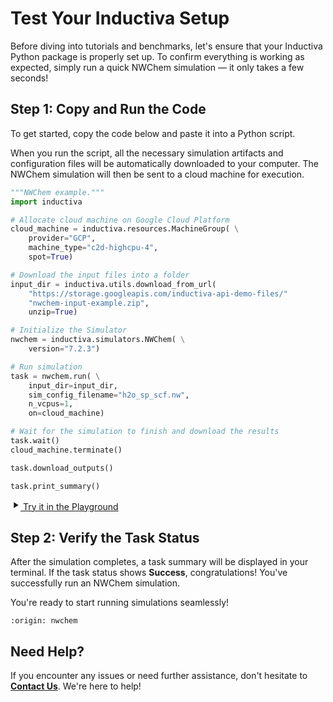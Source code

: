 # Test Your Inductiva Setup
Before diving into tutorials and benchmarks, let's ensure that your Inductiva Python package is properly set up. To confirm everything is working as expected, simply run a quick NWChem simulation — it only takes a few seconds!

## Step 1: Copy and Run the Code
To get started, copy the code below and paste it into a Python script.

When you run the script, all the necessary simulation artifacts and configuration files will be automatically downloaded to your computer. The NWChem simulation will then be sent to a cloud machine for execution.

```python
"""NWChem example."""
import inductiva

# Allocate cloud machine on Google Cloud Platform
cloud_machine = inductiva.resources.MachineGroup( \
    provider="GCP",
    machine_type="c2d-highcpu-4",
    spot=True)

# Download the input files into a folder
input_dir = inductiva.utils.download_from_url(
    "https://storage.googleapis.com/inductiva-api-demo-files/"
    "nwchem-input-example.zip",
    unzip=True)

# Initialize the Simulator
nwchem = inductiva.simulators.NWChem( \
    version="7.2.3")

# Run simulation
task = nwchem.run( \
    input_dir=input_dir,
    sim_config_filename="h2o_sp_scf.nw",
    n_vcpus=1,
    on=cloud_machine)

# Wait for the simulation to finish and download the results
task.wait()
cloud_machine.terminate()

task.download_outputs()

task.print_summary()
```

<a href="https://console-dev.inductiva.ai/playground?simulator_name=nwchem" class="try-playground-button" target="_blank">
  <svg class="icon" xmlns="http://www.w3.org/2000/svg" width="16" height="16" viewBox="0 0 24 24" fill="currentColor">
    <path d="M8 5v14l11-7z"/>
  </svg>
  Try it in the Playground
</a>

## Step 2: Verify the Task Status
After the simulation completes, a task summary will be displayed in your terminal. If the task status shows **Success**, congratulations! You've successfully run an NWChem simulation.

You're ready to start running simulations seamlessly!

```{banner_small}
:origin: nwchem
```

## Need Help?
If you encounter any issues or need further assistance, don't hesitate to [**Contact Us**](mailto:support@inductiva.ai). We're here to help!
